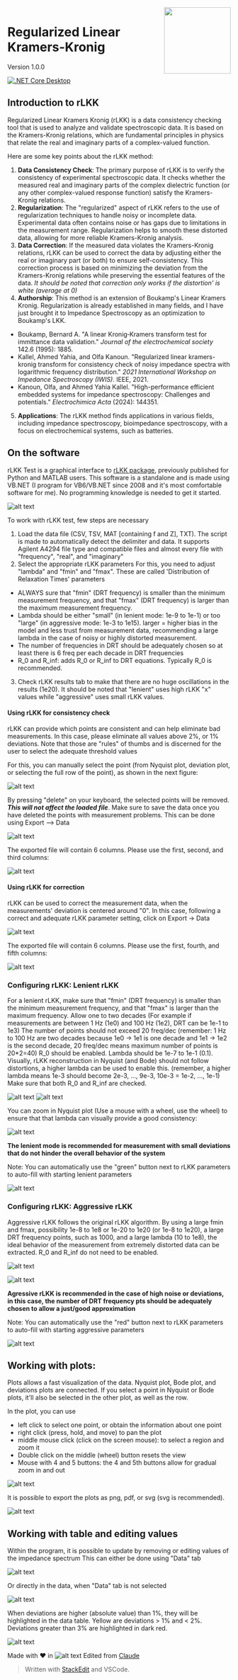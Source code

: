 ﻿
<img src="img/image-25.png" width="150" style='float:right'>

# Regularized Linear Kramers-Kronig

Version 1.0.0

[![.NET Core Desktop](https://github.com/kallelay/rLKKTest/actions/workflows/dotnet-desktop.yml/badge.svg)](https://github.com/kallelay/rLKKTest/actions/workflows/dotnet-desktop.yml)

## Introduction to rLKK
Regularized Linear Kramers Kronig (rLKK) is a data consistency checking tool that is used to analyze and validate spectroscopic data. It is based on the Kramers-Kronig relations, which are fundamental principles in physics that relate the real and imaginary parts of a complex-valued function. 

Here are some key points about the rLKK method:

1.  **Data Consistency Check**: The primary purpose of rLKK is to verify the consistency of experimental spectroscopic data. It checks whether the measured real and imaginary parts of the complex dielectric function (or any other complex-valued response function) satisfy the Kramers-Kronig relations.
2.  **Regularization**: The "regularized" aspect of rLKK refers to the use of regularization techniques to handle noisy or incomplete data. Experimental data often contains noise or has gaps due to limitations in the measurement range. Regularization helps to smooth these distorted data, allowing for more reliable Kramers-Kronig analysis.
3.  **Data Correction**: If the measured data violates the Kramers-Kronig relations, rLKK can be used to correct the data by adjusting either the real or imaginary part (or both) to ensure self-consistency. This correction process is based on minimizing the deviation from the Kramers-Kronig relations while preserving the essential features of the data. *It should be noted that correction only works if the distortion' is white (average at 0)*
4. **Authorship**: This method is an extension of Boukamp's Linear Kramers Kronig. Regularization is already established in many fields, and I have just brought it to Impedance Spectroscopy as an optimization to Boukamp's LKK.
- Boukamp, Bernard A. "A linear Kronig‐Kramers transform test for immittance data validation." _Journal of the electrochemical society_ 142.6 (1995): 1885.
- Kallel, Ahmed Yahia, and Olfa Kanoun. "Regularized linear kramers-kronig transform for consistency check of noisy impedance spectra with logarithmic frequency distribution." _2021 International Workshop on Impedance Spectroscopy (IWIS)_. IEEE, 2021.
- Kanoun, Olfa, and Ahmed Yahia Kallel. "High-performance efficient embedded systems for impedance spectroscopy: Challenges and potentials." _Electrochimica Acta_ (2024): 144351.
5.  **Applications**: The rLKK method finds applications in various fields, including impedance spectroscopy, bioimpedance spectroscopy, with a focus on electrochemical systems, such as batteries.

## On the software
rLKK Test is a graphical interface to [rLKK package](https://github.com/kallelay/rlkk), previously published for Python and MATLAB users. This software is a standalone and is made using VB.NET (I program for VB6/VB.NET since 2008 and it's most comfortable software for me). No programming knowledge is needed to get it started.

![alt text](img/image-1.png)

To work with rLKK test, few steps are necessary
1. Load the data file (CSV, TSV, MAT [containing f and Z], TXT). 
The script is made to automatically detect the delimiter and data. It supports Agilent A4294 file type and compatible files and almost every file with "frequency", "real", and "imaginary" 
2. Select the appropriate rLKK parameters
For this, you need to adjust "lambda" and "fmin" and "fmax". These are called 'Distribution of Relaxation Times' parameters
* ALWAYS sure that "fmin" (DRT frequency) is smaller than the minimum measurement frequency, and that "fmax" (DRT frequency) is larger than the maximum measurement frequency. 
* Lambda should be either "small" (in lenient mode: 1e-9 to 1e-1) or too "large" (in aggressive mode: 1e-3 to 1e15). larger = higher bias in the model and less trust from measurement data, recommending a large lambda in the case of noisy or highly distorted measurement. 
* The number of frequencies in DRT should be adequately chosen so at least there is 6 freq per each decade in DRT frequencies 
* R_0 and R_inf: adds R_0 or R_inf to DRT equations. Typically R_0 is recommended.
3. Check rLKK results tab to make that there are no huge oscillations in the results (1e20). It should be noted that "lenient" uses high rLKK "x" values while "aggressive" uses small rLKK values.


#### **Using rLKK for consistency check**
rLKK can provide which points are consistent and can help eliminate bad measurements.
In this case, please eliminate all values above 2%, or 1% deviations. Note that those are "rules" of thumbs and is discerned for the user to select the adequate threshold values

For this, you can manually select the point (from Nyquist plot, deviation plot, or selecting the full row of the point), as shown in the next figure:

![alt text](img/image-6.png)

By pressing "delete" on your keyboard, the selected points will be removed. ___This will not affect the loaded file___. Make sure to save the data once you have deleted the points with measurement problems. This can be done using Export --> Data

![alt text](img/image-7.png)

The exported file will contain 6 columns. Please use the first, second, and third columns:

![alt text](img/image-8.png)





#### **Using rLKK for correction**
rLKK can be used to correct the measurement data, when the measurements' deviation is centered around "0". In this case, following a correct and adequate rLKK parameter setting, click on Export -> Data

![alt text](img/image-7.png)

The exported file will contain 6 columns. Please use the first, fourth, and fifth columns:

![alt text](img/image-9.png)


### Configuring rLKK: Lenient rLKK
For a lenient rLKK, make sure that "fmin" (DRT frequency) is smaller than the minimum measurement frequency, and that "fmax" is larger than the maximum frequency. Allow one to two decades (For example if measurements are between 1 Hz (1e0) and 100 Hz (1e2), DRT can be 1e-1 to 1e3)
The number of points should not exceed 20 freq/dec (remember: 1 Hz to 100 Hz are two decades because 1e0 -> 1e1 is one decade and 1e1 -> 1e2 is the second decade, 20 freq/dec means maximum number of points is 20*2=40)
R_0 should be enabled.
Lambda should be 1e-7 to 1e-1 (0.1). Visually, rLKK reconstruction in Nyquist (and Bode) should not follow distortions, a higher lambda can be used to enable this. 
(remember, a higher lambda means 1e-3 should become 2e-3, ..., 9e-3, 10e-3 = 1e-2, ..., 1e-1)
Make sure that both R_0 and R_inf are checked.


![alt text](img/image-16.png)
![alt text](img/image-14.png)


You can zoom in Nyquist plot (Use a mouse with a wheel, use the wheel) to ensure that that lambda can visually provide a good consistency:

![alt text](img/image-17.png)


**The lenient mode is recommended for measurement with small deviations that do not hinder the overall behavior of the system**

Note: You can automatically use the "green" button next to rLKK parameters to auto-fill with starting lenient parameters

![alt text](img/image.png)

### Configuring rLKK: Aggressive rLKK
Aggressive rLKK follows the original rLKK algorithm. By using a large fmin and fmax, possibility 1e-8 to 1e8 or 1e-20 to 1e20 (or 1e-8 to 1e20),  a large DRT frequency points, such as 1000, and a large lambda (10 to 1e8), the ideal behavior of the measurement from extremely distorted data can be extracted. R_0 and R_inf do not need to be enabled.

   ![alt text](img/image-10.png) 

![alt text](img/image-11.png)

**Agressive rLKK is recommended in the case of high noise or deviations, in this case, the number of DRT frequency pts should be adequately chosen to allow a just/good approximation**

Note: You can automatically use the "red" button next to rLKK parameters to auto-fill with starting aggressive parameters

![alt text](img/image.png)

## Working with plots:
Plots allows a fast visualization of the data. Nyquist plot, Bode plot, and deviations plots are connected. If you select a point in Nyquist or Bode plots, it'll also be selected in the other plot, as well as the row. 

In the plot, you can use 
* left click to select one point, or obtain the information about one point
* right click (press, hold, and move) to pan the plot
* middle mouse click (click on the screen mouse): to select a region and zoom it
* Double click on the middle (wheel) button resets the view
* Mouse with 4 and 5 buttons: the 4 and 5th buttons allow for gradual zoom in and out
  
![alt text](img/image-18.png)

It is possible to export the plots as png, pdf, or svg (svg is recommended).

 ![alt text](img/image-19.png)

## Working with table and editing values
Within the program, it is possible to update by removing or editing values of the impedance spectrum
This can either be done using "Data" tab

![alt text](img/image-20.png)

Or directly in the data, when "Data" tab is not selected

![alt text](img/image-21.png)

When deviations are higher (absolute value) than 1%, they will be highlighted in the data table. Yellow are deviations > 1% and < 2%. Deviations greater than 3% are highlighted in dark red.

![alt text](img/image-22.png)


Made with ❤️ in ![alt text](img/image-24.png)
Edited from [Claude](https://www.anthropic.com)
> Written with [StackEdit](https://stackedit.io/) and VSCode.
